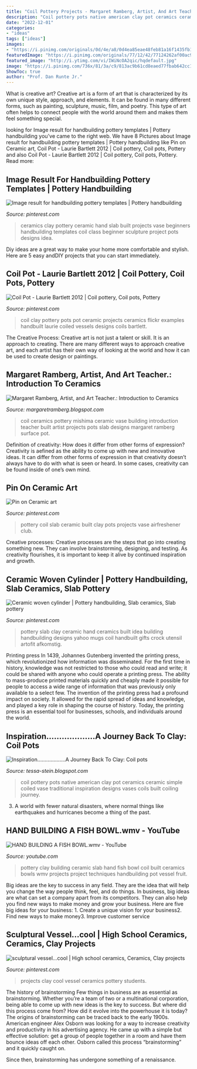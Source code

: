```yaml
---
title: "Coil Pottery Projects - Margaret Ramberg, Artist, And Art Teacher.: Introduction To Ceramics"
description: "Coil pottery pots native american clay pot ceramics ceramic simple coiled vase traditional inspiration designs vases coils built coiling journey"
date: "2022-12-01"
categories:
- "ideas"
tags: ["ideas"]
images:
- "https://i.pinimg.com/originals/0d/4e/a8/0d4ea85eae48feb81a16f1435fb1b472.jpg"
featuredImage: "https://i.pinimg.com/originals/77/12/42/77124262af00ac9ede599193946ec0e9.jpg"
featured_image: "http://i.ytimg.com/vi/IWiNcOA2qic/hqdefault.jpg"
image: "https://i.pinimg.com/736x/81/3a/c9/813ac9b61cd8eaed77fbab642cc16efa--ceramics-projects-ceramics-ideas.jpg"
ShowToc: true
author: "Prof. Dan Runte Jr."
---
```



What is creative art?
Creative art is a form of art that is characterized by its own unique style, approach, and elements. It can be found in many different forms, such as painting, sculpture, music, film, and poetry. This type of art often helps to connect people with the world around them and makes them feel something special.

	

		
looking for Image result for handbuilding pottery templates | Pottery handbuilding you've came to the right web. We have 8 Pictures about Image result for handbuilding pottery templates | Pottery handbuilding like Pin on Ceramic art, Coil Pot - Laurie Bartlett 2012 | Coil pottery, Coil pots, Pottery and also Coil Pot - Laurie Bartlett 2012 | Coil pottery, Coil pots, Pottery. Read more:
		
    
## Image Result For Handbuilding Pottery Templates | Pottery Handbuilding

<img loading=lazy src="https://i.pinimg.com/736x/81/3a/c9/813ac9b61cd8eaed77fbab642cc16efa--ceramics-projects-ceramics-ideas.jpg" onerror="this.onerror=null;this.src='https://tse1.mm.bing.net/th?id=OIP.6cXXSVQAVvTW1wytpsKAeAHaJ3&amp;pid=15.1';" alt="Image result for handbuilding pottery templates | Pottery handbuilding">

_Source: pinterest.com_

>ceramics clay pottery ceramic hand slab built projects vase beginners handbuilding templates coil class beginner sculpture project pots designs idea. 

	

Diy ideas are a great way to make your home more comfortable and stylish. Here are 5 easy andDIY projects that you can start immediately.

    
## Coil Pot - Laurie Bartlett 2012 | Coil Pottery, Coil Pots, Pottery

<img loading=lazy src="https://i.pinimg.com/originals/0d/4e/a8/0d4ea85eae48feb81a16f1435fb1b472.jpg" onerror="this.onerror=null;this.src='https://tse2.mm.bing.net/th?id=OIP.DyCNP0QGj9sT6HGGHjSTugHaJ6&amp;pid=15.1';" alt="Coil Pot - Laurie Bartlett 2012 | Coil pottery, Coil pots, Pottery">

_Source: pinterest.com_

>coil clay pottery pots pot ceramic projects ceramics flickr examples handbuilt laurie coiled vessels designs coils bartlett. 

	

The Creative Process:
Creative art is not just a talent or skill. It is an approach to creating. There are many different ways to approach creative art, and each artist has their own way of looking at the world and how it can be used to create design or paintings.

    
## Margaret Ramberg, Artist, And Art Teacher.: Introduction To Ceramics

<img loading=lazy src="http://2.bp.blogspot.com/-YX60uODRbNI/UX6LAVpkWwI/AAAAAAAAAUg/8_uAAEy_60c/s1600/photo+copy+2.JPG" onerror="this.onerror=null;this.src='https://tse4.mm.bing.net/th?id=OIP.6Osh3pCFZB-w6Lwh1mvE3gHaIk&amp;pid=15.1';" alt="Margaret Ramberg, Artist, and Art Teacher.: Introduction to Ceramics">

_Source: margaretramberg.blogspot.com_

>coil ceramics pottery mishima ceramic vase building introduction teacher built artist projects pots slab designs margaret ramberg surface pot. 

	

Definition of creativity: How does it differ from other forms of expression?
Creativity is aefined as the ability to come up with new and innovative ideas. It can differ from other forms of expression in that creativity doesn’t always have to do with what is seen or heard. In some cases, creativity can be found inside of one’s own mind.

    
## Pin On Ceramic Art

<img loading=lazy src="https://i.pinimg.com/originals/11/90/af/1190af7a9984526c1bf358dfd98a6ba0.jpg" onerror="this.onerror=null;this.src='https://tse3.mm.bing.net/th?id=OIP.ly_g4yLK1wirU7e7HfEYjAAAAA&amp;pid=15.1';" alt="Pin on Ceramic art">

_Source: pinterest.com_

>pottery coil slab ceramic built clay pots projects vase airfreshener club. 

	

Creative processes:
Creative processes are the steps that go into creating something new. They can involve brainstorming, designing, and testing. As creativity flourishes, it is important to keep it alive by continued inspiration and growth.

    
## Ceramic Woven Cylinder | Pottery Handbuilding, Slab Ceramics, Slab Pottery

<img loading=lazy src="https://i.pinimg.com/originals/77/12/42/77124262af00ac9ede599193946ec0e9.jpg" onerror="this.onerror=null;this.src='https://tse1.mm.bing.net/th?id=OIP.MljbHMTHBVjQ0rRaCNEizAHaNK&amp;pid=15.1';" alt="Ceramic woven cylinder | Pottery handbuilding, Slab ceramics, Slab pottery">

_Source: pinterest.com_

>pottery slab clay ceramic hand ceramics built idea building handbuilding designs yahoo mugs coil handbuilt gifts crock utensil artofit afkomstig. 

	

Printing press
In 1439, Johannes Gutenberg invented the printing press, which revolutionized how information was disseminated. For the first time in history, knowledge was not restricted to those who could read and write; it could be shared with anyone who could operate a printing press. The ability to mass-produce printed materials quickly and cheaply made it possible for people to access a wide range of information that was previously only available to a select few.
The invention of the printing press had a profound impact on society. It allowed for the rapid spread of ideas and knowledge, and played a key role in shaping the course of history. Today, the printing press is an essential tool for businesses, schools, and individuals around the world.

    
## Inspiration...................A Journey Back To Clay: Coil Pots

<img loading=lazy src="https://2.bp.blogspot.com/-6Y2IYB5BC-U/TomdmLpYcpI/AAAAAAAAB78/Rti2xQeC1DM/s1600/coil+11.jpg" onerror="this.onerror=null;this.src='https://tse4.mm.bing.net/th?id=OIP.KalHz_-RDxS4XVgLAzByDAAAAA&amp;pid=15.1';" alt="Inspiration...................A Journey Back To Clay: Coil pots">

_Source: tessa-stein.blogspot.com_

>coil pottery pots native american clay pot ceramics ceramic simple coiled vase traditional inspiration designs vases coils built coiling journey. 

	

3. A world with fewer natural disasters, where normal things like earthquakes and hurricanes become a thing of the past. 

    
## HAND BUILDING A FISH BOWL.wmv - YouTube

<img loading=lazy src="http://i.ytimg.com/vi/IWiNcOA2qic/hqdefault.jpg" onerror="this.onerror=null;this.src='https://tse4.mm.bing.net/th?id=OIP.kAOOKPoSB22vQNB6oEpDcwHaFj&amp;pid=15.1';" alt="HAND BUILDING A FISH BOWL.wmv - YouTube">

_Source: youtube.com_

>pottery clay building ceramic slab hand fish bowl coil built ceramics bowls wmv projects project techniques handbuilding pot vessel fruit. 

	

Big ideas are the key to success in any field. They are the idea that will help you change the way people think, feel, and do things. In business, big ideas are what can set a company apart from its competitors. They can also help you find new ways to make money and grow your business. Here are five big ideas for your business: 1. Create a unique vision for your business2. Find new ways to make money3. Improve customer service
    
## Sculptural Vessel...cool | High School Ceramics, Ceramics, Clay Projects

<img loading=lazy src="https://i.pinimg.com/originals/c3/69/a0/c369a08c8d0592643532f63802dd6a39.jpg" onerror="this.onerror=null;this.src='https://tse3.mm.bing.net/th?id=OIP.Ki2vJzRCHRv_qJB0vFXmUgHaHr&amp;pid=15.1';" alt="sculptural vessel...cool | High school ceramics, Ceramics, Clay projects">

_Source: pinterest.com_

>projects clay cool vessel ceramics pottery students. 

	

The history of brainstorming
Few things in business are as essential as brainstorming. Whether you’re a team of two or a multinational corporation, being able to come up with new ideas is the key to success. But where did this process come from? How did it evolve into the powerhouse it is today?
The origins of brainstorming can be traced back to the early 1900s. American engineer Alex Osborn was looking for a way to increase creativity and productivity in his advertising agency. He came up with a simple but effective solution: get a group of people together in a room and have them bounce ideas off each other. Osborn called this process “brainstorming” and it quickly caught on.

Since then, brainstorming has undergone something of a renaissance.

